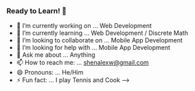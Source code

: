 ### Ready to Learn! 👋

- 🔭 I’m currently working on ... Web Development
- 🌱 I’m currently learning ... Web Development / Discrete Math
- 👯 I’m looking to collaborate on ... Mobile App Development
- 🤔 I’m looking for help with ... Mobile App Development
- 💬 Ask me about ... Anything
- 📫 How to reach me: ... shenalexw@gmail.com
- 😄 Pronouns: ... He/Him
- ⚡ Fun fact: ... I play Tennis and Cook
-->
